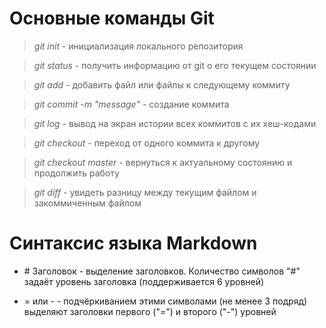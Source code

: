# Основные команды Git

> *git init* - инициализация локального репозитория

> *git status* - получить информацию от git о его текущем состоянии

> *git add* - добавить файл или файлы к следующему коммиту

> *git commit -m "message"* - создание коммита

> *git log* - вывод на экран истории всех коммитов с их хеш-кодами

> *git checkout* - переход от одного коммита к другому

> *git checkout master* - вернуться к актуальному состоянию и продолжить работу

> *git diff* - увидеть разницу между текущим файлом и закоммиченным файлом


# Синтаксис языка Markdown

* \# Заголовок - выделение заголовков. Количество символов "#" задаёт уровень заголовка (поддерживается 6 уровней)

* = или - - подчёркиванием этими символами (не менее 3 подряд) выделяют заголовки первого ("=") и второго ("-") уровней

